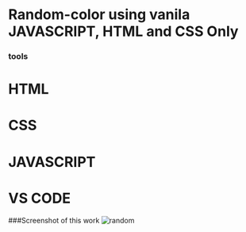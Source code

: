 # Random-color using vanila JAVASCRIPT, HTML and CSS Only

### tools
# HTML
# CSS
# JAVASCRIPT
# VS CODE

###Screenshot of this work
![random](https://user-images.githubusercontent.com/82101597/132243119-969ca8fc-b9dd-4788-a9e1-03e880b0808e.png)



